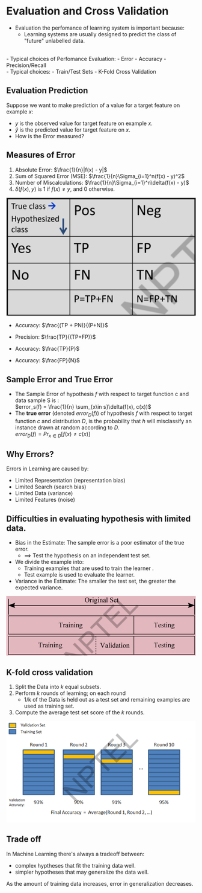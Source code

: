 # Evaluation and Cross Validation
- Evaluation the perfomance of learning system is important because:   
  - Learning systems are usually designed to predict the class of "future" unlabelled data.  
<br/>
- Typical choices of Perfomance Evaluation:
  - Error
  - Accuracy
  - Precision/Recall  
<br/>
- Typical choices:
  - Train/Test Sets
  - K-Fold Cross Validation

## Evaluation Prediction
Suppose we want to make prediction of a value for a target feature on example $x$:
  - $y$ is the observed value for target feature on example $x$.
  - $\hat{y}$ is the predicted value for target feature on $x$.
  - How is the Error measured?

  ## Measures of Error

  1. Absolute Error: $\frac{1}{n}|f(x) - y|$
  2. Sum of Squared Error (MSE): $\frac{1}{n}\Sigma_{i=1}^n(f(x) - y)^2$
  3. Number of Miscalculations: $\frac{1}{n}\Sigma_{i=1}^n\delta(f(x) - y)$
  4. $\delta(f(x), y)$ is 1 if $f(x) \neq y$, and $0$ otherwise.  

<img src="../images/confusion_matrix.png" />  

- Accuracy: $\frac{(TP + PN)}{(P+N)}$  

- Precision: $\frac{TP}{(TP+FP)}$  

- Accuracy: $\frac{TP}{P}$  

- Accuracy: $\frac{FP}{N}$  

## Sample Error and True Error  
- The Sample Error of hypothesis $f$ with respect to target function c and data sample S is :  
$error_s(f) = \frac{1}{n} \sum_{x\in s}\delta(f(x), c(x))$
- The **true error** (denoted $error_D(f)$) of hypothesis $f$ with respect to target function $c$ and distribution $D$, is the probability that $h$ will misclassify an instance drawn at random according to $D$.  
$error_D(f) = Pr_{x\in D}[f(x) \neq c(x)]$  

## Why Errors?
Errors in Learning are caused by:
- Limited Representation (representation bias)
- Limited Search (search bias)
- Limited Data (variance)
- Limited Features (noise)  

## Difficulties in evaluating hypothesis with limited data.  
- Bias in the Estimate: The sample error is a poor estimator of the true error.
  - ==> Test the hypothesis on an independent test set.
- We divide the example into:
  - Training examples that are used to train the learner .
  - Test example is used to evaluate the learner.
- Variance in the Estimate: The smaller the test set, the greater the expected variance.

![alt](../images/dataset_split.png)

## K-fold cross validation
1. Split the Data into $k$ equal subsets.
2. Perform $k$ rounds of learning; on each round 
   - 1/k of the Data is held out as a test set and remaining examples are used as training set.
3. Compute the average test set score of the $k$ rounds.   

<img src="../images/k-fold_cross.png"/>

## Trade off  
In Machine Learning there's always a tradeoff between:
  - complex hyptheses that fit the training data well.
  - simpler hypotheses that may generalize the data well.

As the amount of training data increases, error in generalization decreases.